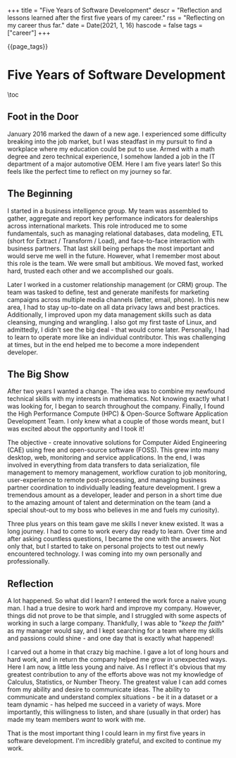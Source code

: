 +++
title = "Five Years of Software Development"
descr = "Reflection and lessons learned after the first five years of my career."
rss = "Reflecting on my career thus far."
date = Date(2021, 1, 16)
hascode = false
tags = ["career"]
+++

{{page_tags}}

# Five Years of Software Development

\toc

## Foot in the Door

January 2016 marked the dawn of a new age. I experienced some difficulty
breaking into the job market, but I was steadfast in my pursuit to find a
workplace where my education could be put to use. Armed with a math degree and
zero technical experience, I somehow landed a job in the IT department of a
major automotive OEM. Here I am five years later! So this feels like the
perfect time to reflect on my journey so far.

## The Beginning

I started in a business intelligence group. My team was assembled to gather,
aggregate and report key performance indicators for dealerships across
international markets. This role introduced me to some fundamentals, such as
managing relational databases, data modeling, ETL (short for Extract /
Transform / Load), and face-to-face interaction with business partners. That
last skill being perhaps the most important and would serve me well in the
future. However, what I remember most about this role is the team. We were
small but ambitious. We moved fast, worked hard, trusted each other and we
accomplished our goals.

Later I worked in a customer relationship management (or CRM) group. The team
was tasked to define, test and generate manifests for marketing campaigns
across multiple media channels (letter, email, phone). In this new area, I had
to stay up-to-date on all data privacy laws and best practices. Additionally, I
improved upon my data management skills such as data cleansing, munging and
wrangling. I also got my first taste of Linux, and admittedly, I didn't see the
big deal - that would come later. Personally, I had to learn to operate more
like an individual contributor. This was challenging at times, but in the end
helped me to become a more independent developer.

## The Big Show

After two years I wanted a change. The idea was to combine my newfound
technical skills with my interests in mathematics. Not knowing exactly what I
was looking for, I began to search throughout the company. Finally, I found the
High Performance Compute (HPC) & Open-Source Software Application Development
Team. I only knew what a couple of those words meant, but I was excited about
the opportunity and I took it!

The objective - create innovative solutions for Computer Aided Engineering
(CAE) using free and open-source software (FOSS). This grew into many desktop,
web, monitoring and service applications. In the end, I was involved in
everything from data transfers to data serialization, file management to memory
management, workflow curation to job monitoring, user-experience to remote
post-processing, and managing business partner coordination to individually
leading feature development. I grew a tremendous amount as a developer, leader
and person in a short time due to the amazing amount of talent and
determination on the team (and a special shout-out to my boss who believes in
me and fuels my curiosity).

Three plus years on this team gave me skills I never knew existed. It was a
long journey. I had to come to work every day ready to learn. Over time and
after asking countless questions, I became the one with the answers. Not only
that, but I started to take on personal projects to test out newly encountered
technology. I was coming into my own personally and professionally.

## Reflection

A lot happened. So what did I learn? I entered the work force a naive young
man.  I had a true desire to work hard and improve my company. However, things
did not prove to be that simple, and I struggled with some aspects of working
in such a large company. Thankfully, I was able to "_keep the faith_" as my
manager would say, and I kept searching for a team where my skills and passions
could shine - and one day that is exactly what happened!

I carved out a home in that crazy big machine. I gave a lot of long hours and
hard work, and in return the company helped me grow in unexpected ways. Here I
am now, a little less young and naive. As I reflect it's obvious that my
greatest contribution to any of the efforts above was not my knowledge of
Calculus, Statistics, or Number Theory. The greatest value I can add comes from
my ability and desire to communicate ideas. The ability to communicate and
understand complex situations - be it in a dataset or a team dynamic - has
helped me succeed in a variety of ways. More importantly, this willingness to
listen, and share (usually in that order) has made my team members _want_ to
work with me.

That is the most important thing I could learn in my first five years in
software development.  I'm incredibly grateful, and excited to continue my
work.
